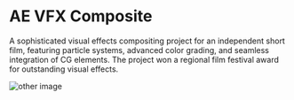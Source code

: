 # AE VFX Composite

A sophisticated visual effects compositing project for an independent short film, featuring particle systems, advanced color grading, and seamless integration of CG elements. The project won a regional film festival award for outstanding visual effects.

![other image](https://picsum.photos/1024/300)

<script type="application/json">
{
  "category": "design visual-effects",
  "technologies": [
    "After Effects",
    "Mocha",
    "Element 3D",
    "Particular",
    "Optical Flares",
    "Color Finesse"
  ],
  "description": "A sophisticated visual effects compositing project for an independent short film, featuring particle systems, advanced color grading, and seamless integration of CG elements. The project won a regional film festival award for outstanding visual effects.",
  "features": [
    "Advanced compositing and green screen keying",
    "Particle simulation for environmental effects",
    "Motion tracking and camera solving",
    "3D integration and matte painting",
    "Color grading and cinematic look development",
    "Atmospheric effects and lighting integration",
    "Rotoscoping and paint cleanup",
    "Professional delivery and color management"
  ],
  "use_cases": [
    "Independent and commercial film production",
    "Music video and commercial visual effects",
    "Documentary enhancement and reconstruction",
    "Corporate video and presentation effects",
    "Educational and training content production",
    "Experimental and artistic video projects"
  ],
  "technical_details": "The compositing workflow utilizes After Effects' advanced keying tools including Keylight and custom matte extraction techniques for clean green screen removal. Motion tracking is performed using Mocha Pro for planar tracking and After Effects' built-in tracker for point tracking, enabling seamless integration of CG elements. Particle systems created with Trapcode Particular simulate environmental effects including fire, smoke, rain, and atmospheric particles with realistic physics and lighting interaction. 3D integration uses Element 3D and Cinema 4D integration for dimensional elements and environments. Color grading employs a cinematic workflow with primary and secondary corrections, color matching, and look development using Color Finesse and built-in tools. Atmospheric effects include volumetric lighting, fog, and haze created through particle systems and adjustment layers. Rotoscoping and paint work utilize advanced brush tools and temporal interpolation for efficient cleanup of unwanted elements. The project maintains proper color management throughout the pipeline with Rec. 709 monitoring and delivery specifications. Rendering optimization includes multi-machine rendering and efficient caching strategies for complex compositions. Final delivery includes multiple formats for festival submission and broadcast distribution.",
  "difficulty": "advanced",
  "tags": [
    "after-effects",
    "vfx",
    "compositing",
    "film-production",
    "color-grading",
    "particle-effects"
  ]
}
</script>
